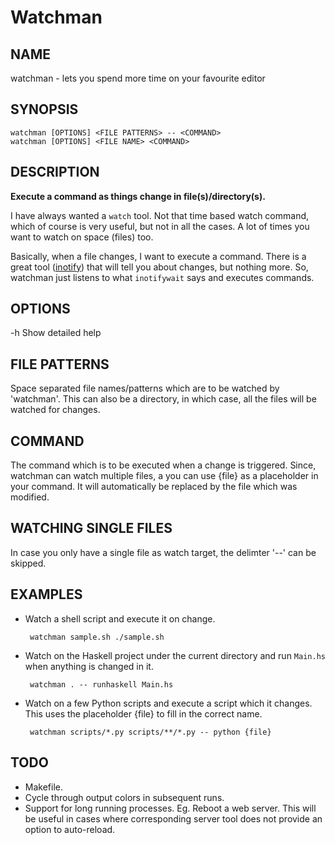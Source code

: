 Watchman
========

NAME
----
watchman - lets you spend more time on your favourite editor

SYNOPSIS
--------

    watchman [OPTIONS] <FILE PATTERNS> -- <COMMAND>
    watchman [OPTIONS] <FILE NAME> <COMMAND>

DESCRIPTION
-----------

**Execute a command as things change in file(s)/directory(s).**

I have always wanted a `watch` tool. Not that time based watch command, which of
course is very useful, but not in all the cases. A lot of times you want to
watch on space (files) too.

Basically, when a file changes, I want to execute a command. There is a great
tool ([inotify](https://github.com/rvoicilas/inotify-tools)) that will tell you
about changes, but nothing more. So, watchman just listens to what `inotifywait`
says and executes commands.

OPTIONS
-------

 -h Show detailed help

FILE PATTERNS
-------------
Space separated file names/patterns which are to be watched by 'watchman'. This
can also be a directory, in which case, all the files will be watched for
changes.

COMMAND
-------
The command which is to be executed when a change is triggered. Since, watchman
can watch multiple files, a you can use {file} as a placeholder in your
command. It will automatically be replaced by the file which was modified.

WATCHING SINGLE FILES
---------------------
In case you only have a single file as watch target, the delimter '--' can be
skipped.

EXAMPLES
-------

 - Watch a shell script and execute it on change.

        watchman sample.sh ./sample.sh

 - Watch on the Haskell project under the current directory and run `Main.hs`
   when anything is changed in it.

        watchman . -- runhaskell Main.hs

 - Watch on a few Python scripts and execute a script which it changes. This
   uses the placeholder {file} to fill in the correct name.

        watchman scripts/*.py scripts/**/*.py -- python {file}

TODO
----

 - Makefile.
 - Cycle through output colors in subsequent runs.
 - Support for long running processes. Eg. Reboot a web server. This will be
   useful in cases where corresponding server tool does not provide an option to
   auto-reload.
